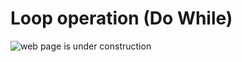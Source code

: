 # Loop operation (Do While)

![web page is under construction](https://docimages.blob.core.chinacloudapi.cn/images/commingsoon20210514.jpg)
